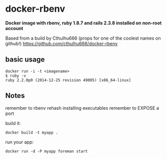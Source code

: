 docker-rbenv
============

__Docker image with rbenv, ruby 1.8.7 and rails 2.3.8 installed on non-root account__

Based from a build by Cthulhu666 (props for one of the coolest names on github!)
https://github.com/cthulhu666/docker-rbenv

basic usage
-----

    docker run -i -t <imagename>
    $ ruby -v
    ruby 2.2.0p0 (2014-12-25 revision 49005) [x86_64-linux]
     
Notes
-----

remember to rbenv rehash installing executables
remember to EXPOSE a port

    
build it:

    docker build -t myapp .

run your app:

    docker run -d -P myapp foreman start 


